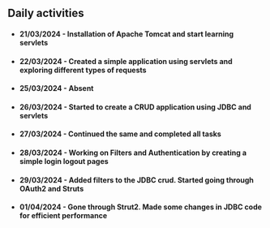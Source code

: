 ## Daily activities

- #### 21/03/2024 - Installation of Apache Tomcat and start learning servlets
- #### 22/03/2024 - Created a simple application using servlets and exploring different types of requests
- #### 25/03/2024 - Absent
- #### 26/03/2024 - Started to create a CRUD application using JDBC and servlets
- #### 27/03/2024 - Continued the same and completed all tasks
- #### 28/03/2024 - Working on Filters and Authentication by creating a simple login logout pages
- #### 29/03/2024 - Added filters to the JDBC crud. Started going through OAuth2 and Struts
- #### 01/04/2024 - Gone through Strut2. Made some changes in JDBC code for efficient performance

